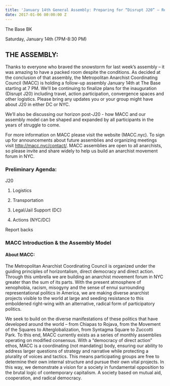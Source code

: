 ```yaml
---
title: 'January 14th General Assembly: Preparing for “Disrupt J20” – Reprised!'
date: 2017-01-06 00:00:00 Z
---
```


The Base BK

Saturday, January 14th (7PM-8:30 PM)

## THE ASSEMBLY:

Thanks to everyone who braved the snowstorm for last week’s assembly – it was amazing to have a packed room despite the conditions.  As decided at the conclusion of that assembly, the Metropolitan Anarchist Coordinating Council (MACC) is holding a follow-up assembly January 14th at The Base starting at 7 PM.  We’ll be continuing to finalize plans for the inauguration (Disrupt J20) including travel, action participation, convergence spaces and other logistics.  Please bring any updates you or your group might have about J20 in either DC or NYC.

We’ll also be discussing our horizon post-J20 - how MACC and our assembly model can be shaped and expanded by all participants in the years of struggle to come.

For more information on MACC please visit the website (MACC.nyc).  To sign up for announcements about future assemblies and organizing meetings visit http://macc.nyc/contact/.
MACC assemblies are open to all anarchists, so please invite and share widely to help us build an anarchist movement forum in NYC.


### Preliminary Agenda:

J20

1. Logistics

2. Transportation

3. Legal/Jail Support (DC)

4. Actions (NYC/DC)

Report backs

### MACC Introduction & the Assembly Model

#### About MACC:

The Metropolitan Anarchist Coordinating Council is organized under the guiding principles of horizontalism, direct democracy and direct action. Through this umbrella we are building an anarchist movement forum in NYC greater than the sum of its parts. With the present atmosphere of xenophobia, racism, misogyny and the sense of ennui surrounding representational politics in America, we are making diverse anarchist projects visible to the world at large and seeding resistance to this emboldened right-wing with an alternative, radical form of participatory politics.

We seek to build on the diverse manifestations of these politics that have developed around the world – from Chiapas to Rojava, from the Movement of the Squares to Alterglobalization, from Syntagma Square to Zuccotti Park.  To this end, MACC currently exists as a series of monthly assemblies operating on modified consensus. With a “democracy of direct action” ethos, MACC is a coordinating (not mandating) body, ensuring our ability to address larger questions of strategy and narrative while protecting a plurality of voices and tactics. This means participating groups are free to determine their own internal structure and pursue their own vital projects. In this way, we demonstrate a vision for a society in fundamental opposition to the brutal logic of contemporary capitalism. A society based on mutual aid, cooperation, and radical democracy.
